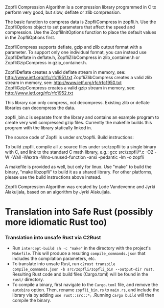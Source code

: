 Zopfli Compression Algorithm is a compression library programmed in C to perform
very good, but slow, deflate or zlib compression.

The basic function to compress data is ZopfliCompress in zopfli.h. Use the
ZopfliOptions object to set parameters that affect the speed and compression.
Use the ZopfliInitOptions function to place the default values in the
ZopfliOptions first.

ZopfliCompress supports deflate, gzip and zlib output format with a parameter.
To support only one individual format, you can instead use ZopfliDeflate in
deflate.h, ZopfliZlibCompress in zlib_container.h or ZopfliGzipCompress in
gzip_container.h.

ZopfliDeflate creates a valid deflate stream in memory, see:
http://www.ietf.org/rfc/rfc1951.txt
ZopfliZlibCompress creates a valid zlib stream in memory, see:
http://www.ietf.org/rfc/rfc1950.txt
ZopfliGzipCompress creates a valid gzip stream in memory, see:
http://www.ietf.org/rfc/rfc1952.txt

This library can only compress, not decompress. Existing zlib or deflate
libraries can decompress the data.

zopfli_bin.c is separate from the library and contains an example program to
create very well compressed gzip files. Currently the makefile builds this
program with the library statically linked in.

The source code of Zopfli is under src/zopfli. Build instructions:

To build zopfli, compile all .c source files under src/zopfli to a single binary
with C, and link to the standard C math library, e.g.:
gcc src/zopfli/*.c -O2 -W -Wall -Wextra -Wno-unused-function -ansi -pedantic -lm -o zopfli

A makefile is provided as well, but only for linux. Use "make" to build the
binary, "make libzopfli" to build it as a shared library. For other platforms,
please use the build instructions above instead.

Zopfli Compression Algorithm was created by Lode Vandevenne and Jyrki
Alakuijala, based on an algorithm by Jyrki Alakuijala.


# Translation into Safe Rust (possibly more idiomatic Rust too)

### Translation into unsafe Rust via C2Rust
+ Run ```intercept-build sh -c "make"``` in the directory with the project's `Makefile`. This will produce a resulting `compile_commands.json` that includes the compilation parameters, etc.
+ To translate into unsafe Rust, run `c2rust transpile compile_commands.json -b src/zopfli/zopfli_bin --output-dir rust`. Resulting Rust code and build files (Cargo.toml) will be found in the `rust/` directory.
+ To compile a binary, first navigate to the `Cargo.toml` file, and remove the `autobins` option. Then, rename `zopfli_bin.rs` to `main.rs`, and include the library via by adding `use rust::src::*;` .Running `cargo build` will then compile the binary.
